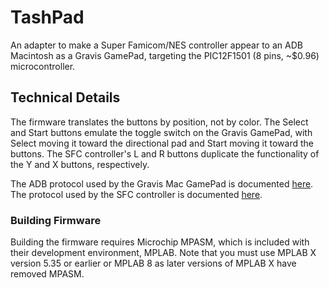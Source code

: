 # TashPad

An adapter to make a Super Famicom/NES controller appear to an ADB Macintosh as a Gravis GamePad, targeting the PIC12F1501 (8 pins, ~$0.96) microcontroller.

## Technical Details

The firmware translates the buttons by position, not by color.  The Select and Start buttons emulate the toggle switch on the Gravis GamePad, with Select moving it toward the directional pad and Start moving it toward the buttons.  The SFC controller's L and R buttons duplicate the functionality of the Y and X buttons, respectively.

The ADB protocol used by the Gravis Mac GamePad is documented [here](https://github.com/lampmerchant/tashnotes/blob/main/macintosh/adb/protocols/gravis_mac_gamepad.md).  The protocol used by the SFC controller is documented [here](https://gamesx.com/controldata/snesdat.htm).

### Building Firmware

Building the firmware requires Microchip MPASM, which is included with their development environment, MPLAB. Note that you must use MPLAB X version 5.35 or earlier or MPLAB 8 as later versions of MPLAB X have removed MPASM.
